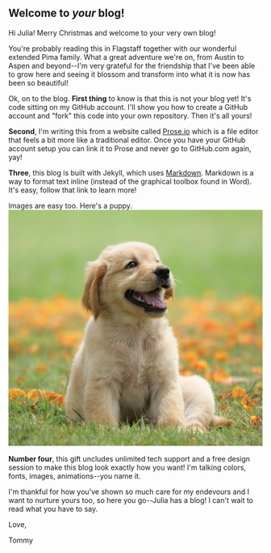 ## Welcome to _your_ blog!

Hi Julia! Merry Christmas and welcome to your very own blog!

You're probably reading this in Flagstaff together with our wonderful extended Pima family. What a great adventure we're on, from Austin to Aspen and beyond--I'm very grateful for the friendship that I've been able to grow here and seeing it blossom and transform into what it is now has been so beautiful!

Ok, on to the blog. **First thing** to know is that this is not your blog yet! It's code sitting on my GitHub account. I'll show you how to create a GitHub account and "fork" this code into your own repository. Then it's all yours!

**Second**, I'm writing this from a website called [Prose.io](https://prose.io) which is a file editor that feels a bit more like a traditional editor. Once you have your GitHub account setup you can link it to Prose and never go to GitHub.com again, yay!

**Three**, this blog is built with Jekyll, which uses [Markdown](https://www.markdownguide.org/basic-syntax/). Markdown is a way to format text inline (instead of the graphical toolbox found in Word). It's easy, follow that link to learn more!

Images are easy too. Here's a puppy.
![puppy.png](puppy.png)

**Number four**, this gift uncludes unlimited tech support and a free design session to make this blog look exactly how you want! I'm talking colors, fonts, images, animations--you name it. 

I'm thankful for how you've shown so much care for my endevours and I want to nurture yours too, so here you go--Julia has a blog! I can't wait to read what you have to say.

Love,

Tommy

